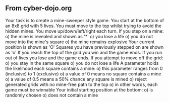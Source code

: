 ## From cyber-dojo.org

Your task is to create a mine-sweeper style game.
You start at the bottom of an 8x8 grid with 5 lives.
You must move to the top whilst trying to avoid the hidden mines.
You move up/down/left/right each turn.
If you step on a mine:
  o) the mine is revealed and shown as '*'
  o) you lose a life
  o) you do not move into the mine's square
  o) the mine remains explosive
Your current position is shown as 'O'
Squares you have previously stepped on are shown as 'o'
If you reach the top of the grid you win and the game ends.
If you run out of lives you lose and the game ends.
If you attempt to move off the grid:
  o) you stay in the same square
  o) you do not lose a life
A parameter holds the likelihood each square contains a mine:
  o) this parameter ranges from 0 (inclusive) to 1 (exclusive)
  o) a value of 0 means no square contains a mine
  o) a value of 0.5 means a 50% chance any square is mined
  o) reject generated grids with no mine-free path to the top
  o) in other words, each game must be winnable
Your initial starting position at the bottom:
  o) is randomly chosen
  o) does not contain a mine
